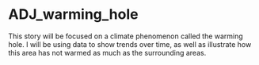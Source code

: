 # ADJ_warming_hole
 
 This story will be focused on a climate phenomenon called the warming hole. I will be using data to show trends over time, as well as illustrate how this area has not warmed as much as the surrounding areas.

